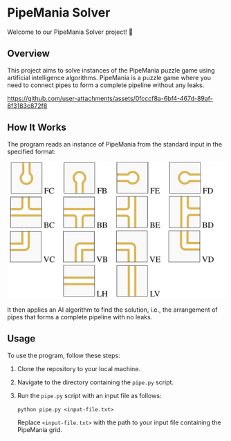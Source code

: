 # PipeMania Solver

Welcome to our PipeMania Solver project! 🚀

## Overview

This project aims to solve instances of the PipeMania puzzle game using artificial intelligence algorithms. PipeMania is a puzzle game where you need to connect pipes to form a complete pipeline without any leaks.



https://github.com/user-attachments/assets/0fcccf8a-6bf4-467d-89af-8f3183c872f8



## How It Works

The program reads an instance of PipeMania from the standard input in the specified format:

![PipeMania Dictionary](dictionary.png)

It then applies an AI algorithm to find the solution, i.e., the arrangement of pipes that forms a complete pipeline with no leaks.

## Usage

To use the program, follow these steps:

1. Clone the repository to your local machine.
2. Navigate to the directory containing the `pipe.py` script.
3. Run the `pipe.py` script with an input file as follows:

   `python pipe.py <input-file.txt>`

   Replace `<input-file.txt>` with the path to your input file containing the PipeMania grid.

